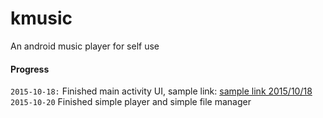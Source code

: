 # kmusic
An android music player for self use
  
#### Progress
``2015-10-18:``  Finished main activity UI, sample link: [sample link 2015/10/18](https://github.com/scauwjh/kmusic/blob/master/sample/2015-10-18.jpg "sample 2015/10/18")  
``2015-10-20``   Finished simple player and simple file manager
